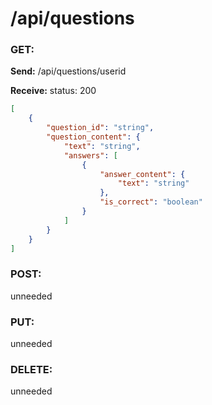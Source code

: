 # **/api/questions**
<!-- ! ADD ROUTE DESCRIPTION HERE -->

### GET: 
**Send:** 
/api/questions/userid

**Receive:** status: 200

```JSON
[
    {
        "question_id": "string",
        "question_content": {
            "text": "string",
            "answers": [
                {
                    "answer_content": {
                        "text": "string"
                    },
                    "is_correct": "boolean"
                }
            ]
        }
    }
]
```


### POST: 
unneeded

### PUT:
unneeded

### DELETE:
unneeded
